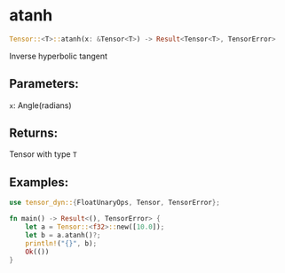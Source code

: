 # atanh
```rust
Tensor::<T>::atanh(x: &Tensor<T>) -> Result<Tensor<T>, TensorError>
```
Inverse hyperbolic tangent
## Parameters:
`x`: Angle(radians)
## Returns:
Tensor with type `T`
## Examples:
```rust
use tensor_dyn::{FloatUnaryOps, Tensor, TensorError};

fn main() -> Result<(), TensorError> {
    let a = Tensor::<f32>::new([10.0]);
    let b = a.atanh()?;
    println!("{}", b);
    Ok(())
}
```